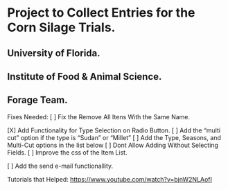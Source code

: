 # Project to Collect Entries for the Corn Silage Trials.

## University of Florida.
## Institute of Food & Animal Science.
## Forage Team.

Fixes Needed:
[ ] Fix the Remove All Itens With the Same Name.

[X] Add Functionality for Type Selection on Radio Button.
[ ] Add the “multi cut” option if the type is “Sudan”  or “Millet”
[ ] Add the Type, Seasons, and Multi-Cut options in the list below
[ ] Dont Allow Adding Without Selecting Fields. 
[ ] Improve the css of the Item List.

[ ] Add the send e-mail functionallity.

Tutorials that Helped: 
https://www.youtube.com/watch?v=bjnW2NLAofI